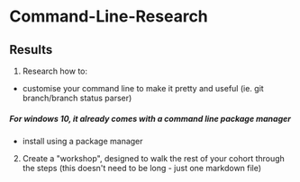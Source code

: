 # Command-Line-Research

## Results
1. Research how to:
  + customise your command line to make it pretty and useful (ie. git branch/branch status parser)
  ##### 		For windows 10, it already comes with a command line package 			manager 
  
  
  + install using a package manager
2. Create a "workshop", designed to walk the rest of your cohort through the steps (this doesn't need to be long - just one markdown file)
